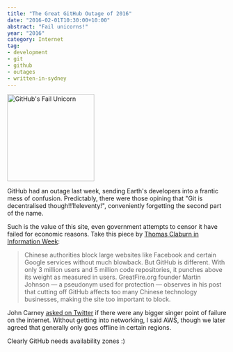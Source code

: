 ```yaml
---
title: "The Great GitHub Outage of 2016"
date: "2016-02-01T10:30:00+10:00"
abstract: "Fail unicorns!"
year: "2016"
category: Internet
tag:
- development
- git
- github
- outages
- written-in-sydney
---
```

<p><img alt="GitHub's Fail Unicorn" src="https://rubenerd.com/files/2016/failunicorn.png" style="width:200px;" /></p>

GitHub had an outage last week, sending Earth's developers into a frantic mess of confusion. Predictably, there were those opining that "Git is decentralised though!!1!eleventy!", conveniently forgetting the second part of the name.

Such is the value of this site, even government attempts to censor it have failed for economic reasons. Take this piece by [Thomas Claburn in Information Week]:

> Chinese authorities block large websites like Facebook and certain Google services without much blowback. But GitHub is different. With only 3 million users and 5 million code repositories, it punches above its weight as measured in users. GreatFire.org founder Martin Johnson — a pseudonym used for protection — observes in his post that cutting off GitHub affects too many Chinese technology businesses, making the site too important to block.

John Carney [asked on Twitter] if there were any bigger singer point of failure on the internet. Without getting into networking, I said AWS, though we later agreed that generally only goes offline in certain regions.

Clearly GitHub needs availability zones :)

[Thomas Claburn in Information Week]: http://www.informationweek.com/software/social/chinas-github-censorship-dilemma/d/d-id/1108436
[asked on Twitter]: https://twitter.com/johncarneyau/status/692543622458261504
